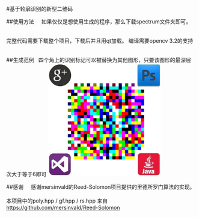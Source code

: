 #基于轮廓识别的新型二维码   
   
   
##使用方法    
如果仅仅是想使用生成的程序，那么下载spectrum文件夹即可。       
       
完整代码需要下载整个项目，下载后并且用qt加载。
编译需要opencv 3.2的支持       

##生成范例   
四个角上的识别标记可以被替换为其他图形，只要该图形的最深层次大于等于6即可
<img src="https://github.com/Borelset/spectrum/blob/master/code.jpg" width = "300" height = "300" />
    

##感谢    
感谢mersinvald的Reed-Solomon项目提供的里德所罗门算法的实现。        
本项目中的poly.hpp / gf.hpp / rs.hpp 来自       
https://github.com/mersinvald/Reed-Solomon
